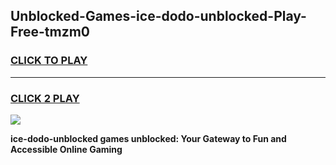 
## Unblocked-Games-ice-dodo-unblocked-Play-Free-tmzm0
<h3>
<a href="https://premium76.site?title=ice-dodo-unblocked&ref=23A">CLICK TO PLAY</a></h3>
<hr>

<h3>
<a href="https://premium76.site?title=ice-dodo-unblocked&ref=23A">CLICK 2 PLAY</a>
  
</h3>

<a href="https://premium76.site?title=ice-dodo-unblocked&ref=23A"><img src="https://clearcache.store/games.png"></a>


**ice-dodo-unblocked games unblocked: Your Gateway to Fun and Accessible Online Gaming**
